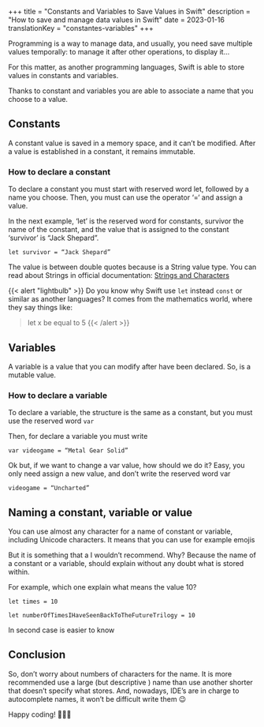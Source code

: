 +++
title = "Constants and Variables to Save Values in Swift"
description = "How to save and manage data values in Swift"
date = 2023-01-16
translationKey = "constantes-variables"
+++

Programming is a way to manage data, and usually, you need save multiple values temporally: to manage it after other operations, to display it…

For this matter, as another programming languages, Swift is able to store values in constants and variables.

Thanks to constant and variables you are able to associate a name that you choose to a value.

## Constants
A constant value is saved in a memory space, and it can’t be modified. After a value is established in a constant, it remains immutable.

### How to declare a constant
To declare a constant you must start with reserved word let, followed by a name you choose. Then, you must can use the operator ‘=‘ and assign a value.

In the next example, ‘let’ is the reserved word for constants, survivor the name of the constant, and the value that is assigned to the constant ‘survivor’ is “Jack Shepard”. 

```
let survivor = “Jack Shepard”
```

The value is between double quotes because is a String value type. You can read about Strings in official documentation: [Strings and Characters](https://docs.swift.org/swift-book/LanguageGuide/StringsAndCharacters.html) 

{{< alert "lightbulb" >}}
Do you know why Swift use `let` instead `const` or similar as another languages?
It comes from the mathematics world, where they say things like:
> let x be equal to 5
{{< /alert >}}

## Variables
A variable is a value that you can modify after have been declared. So, is a mutable value.

### How to declare a variable
To declare a variable, the structure is the same as a constant, but you must use the reserved word `var`

Then, for declare a variable you must write

```
var videogame = “Metal Gear Solid”
```

Ok but, if we want to change a var value, how should we do it? Easy, you only need assign a new value, and don’t write the reserved word var

```
videogame = “Uncharted”
```

## Naming a constant, variable or value
You can use almost any character for a name of constant or variable, including Unicode characters. It means that you can use for example emojis

But it is something that a I wouldn’t recommend. Why? Because the name of a constant or a variable, should explain without any doubt what is stored within.

For example, which one explain what means the value 10?

```
let times = 10

let numberOfTimesIHaveSeenBackToTheFutureTrilogy = 10
```
In second case is easier to know

## Conclusion

So, don’t worry about numbers of characters for the name. It is more recommended use a large (but descriptive ) name than use another shorter that doesn’t specify what stores. And, nowadays, IDE’s are in charge to autocomplete names, it won’t be difficult write them 😉

Happy coding! 👨🏻‍💻
